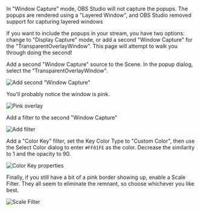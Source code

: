 In "Window Capture" mode, OBS Studio will not capture the popups. The popups are rendered using a "Layered Window", and OBS Studio removed support for capturing layered windows

If you want to include the popups in your stream, you have two options: change to "Display Capture" mode, or add a second "Window Capture" for the "TransparentOverlayWindow". This page will attempt to walk you through doing the second!

Add a second "Window Capture" source to the Scene. In the popup dialog, select the "TransparentOverlayWindow".

![Add second "Window Capture"](/images/tutorials/obs-studio/obs1.png)

You'll probably notice the window is pink.

![Pink overlay](/images/tutorials/obs-studio/obs2.png)

Add a filter to the second "Window Capture"

![Add filter](/images/tutorials/obs-studio/obs3.png)

Add a "Color Key" filter, set the Key Color Type to "Custom Color", then use the Select Color dialog to enter `#FF01FE` as the color. Decrease the similarity to 1 and the opacity to 90.

![Color Key properties](/images/tutorials/obs-studio/obs4.png)

Finally, if you still have a bit of a pink border showing up, enable a Scale Filter. They all seem to eliminate the remnant, so choose whichever you like best.

![Scale Filter](/images/tutorials/obs-studio/obs5.png)


